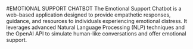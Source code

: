 #EMOTIONAL SUPPORT CHATBOT
The Emotional Support Chatbot is a web-based application designed to provide empathetic responses, guidance, and resources to individuals experiencing emotional distress. It leverages advanced Natural Language Processing (NLP) techniques and the OpenAI API to simulate human-like conversations and offer emotional support.
